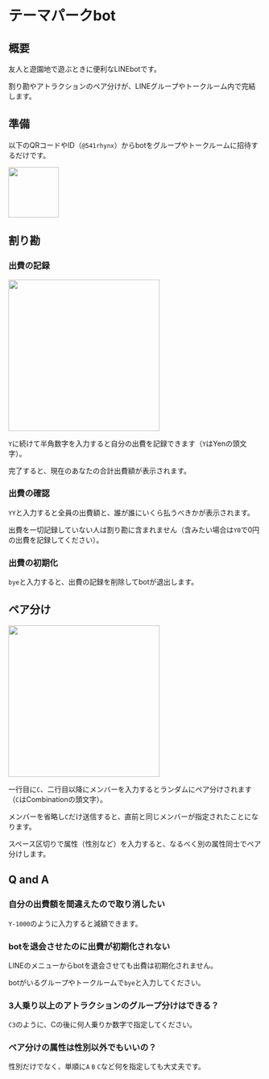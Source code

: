# テーマパークbot

## 概要
友人と遊園地で遊ぶときに便利なLINEbotです。

割り勘やアトラクションのペア分けが、LINEグループやトークルーム内で完結します。

## 準備
以下のQRコードやID（`@541rhynx`）からbotをグループやトークルームに招待するだけです。

<img src="https://user-images.githubusercontent.com/26474260/69472396-f0b41c80-0dec-11ea-8520-f0f55cb9476c.png" width="100px">

## 割り勘
### 出費の記録
<img src="https://user-images.githubusercontent.com/26474260/76966746-c6710680-6969-11ea-9eef-97345d50239e.jpg" width="300px">

`Y`に続けて半角数字を入力すると自分の出費を記録できます（`Y`はYenの頭文字）。

完了すると、現在のあなたの合計出費額が表示されます。

### 出費の確認
`YY`と入力すると全員の出費額と、誰が誰にいくら払うべきかが表示されます。

出費を一切記録していない人は割り勘に含まれません（含みたい場合は`Y0`で0円の出費を記録してください）。

### 出費の初期化
`bye`と入力すると、出費の記録を削除してbotが退出します。

## ペア分け
<img src="https://user-images.githubusercontent.com/26474260/76966746-c6710680-6969-11ea-9eef-97345d50239e.jpg" width="300px">

一行目に`C`、二行目以降にメンバーを入力するとランダムにペア分けされます（`C`はCombinationの頭文字）。

メンバーを省略し`C`だけ送信すると、直前と同じメンバーが指定されたことになります。

スペース区切りで属性（性別など）を入力すると、なるべく別の属性同士でペア分けします。

## Q and A
### 自分の出費額を間違えたので取り消したい
`Y-1000`のように入力すると減額できます。

### botを退会させたのに出費が初期化されない
LINEのメニューからbotを退会させても出費は初期化されません。

botがいるグループやトークルームで`bye`と入力してください。

### 3人乗り以上のアトラクションのグループ分けはできる？
`C3`のように、Cの後に何人乗りか数字で指定してください。

### ペア分けの属性は性別以外でもいいの？
性別だけでなく、単順に`A` `B` `C`など何を指定しても大丈夫です。


